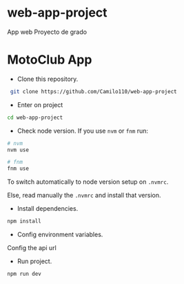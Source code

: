 # web-app-project
 App web Proyecto de grado

 # MotoClub App

- Clone this repository.

```bash
 git clone https://github.com/Camilo110/web-app-project
```

- Enter on project

```bash
cd web-app-project
```

- Check node version.
  If you use `nvm` or `fnm` run:

```bash
# nvm
nvm use

# fnm
fnm use
```

To switch automatically to node version setup on `.nvmrc`.

Else, read manually the `.nvmrc` and install that version.

- Install dependencies.

```bash
npm install
```

- Config environment variables.

Config the api url

- Run project.

```bash
npm run dev
```
